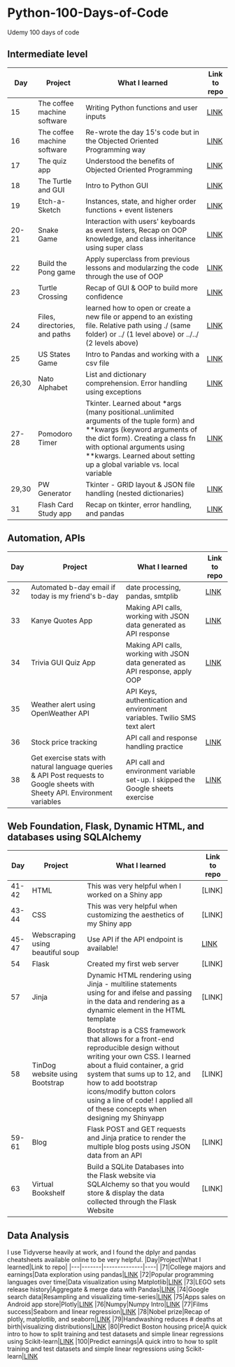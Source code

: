 # Python-100-Days-of-Code
Udemy 100 days of code 

## Intermediate level
|Day|Project|What I learned|Link to repo|
|---|-------|--------------|----|
|15|The coffee machine software|Writing Python functions and user inputs|[LINK](https://github.com/KimOhn/Python_100_Days_of_Code/tree/main/Intermediate/day15-coffee-machine) 
|16|The coffee machine software|Re-wrote the day 15's code but in the Objected Oriented Programming way|[LINK](https://github.com/KimOhn/Python_100_Days_of_Code/tree/main/Intermediate/day16-coffee-machine) 
|17|The quiz app|Understood the benefits of Objected Oriented Programming|[LINK](https://github.com/KimOhn/Python_100_Days_of_Code/tree/main/Intermediate/day17-quiz) 
|18|The Turtle and GUI|Intro to Python GUI|[LINK](https://github.com/KimOhn/Python_100_Days_of_Code/tree/main/Intermediate/day18-rgb) 
|19|Etch-a-Sketch|Instances, state, and higher order functions + event listeners|[LINK](https://github.com/KimOhn/Python_100_Days_of_Code/tree/main/Intermediate/day19-etch-a-sketch_listener) 
|20-21|Snake Game|Interaction with users' keyboards as event listers, Recap on OOP knowledge, and class inheritance using super class|[LINK](https://github.com/KimOhn/Python_100_Days_of_Code/tree/main/Intermediate/day20_snake_game) 
|22|Build	the Pong game|Apply superclass from previous lessons and modularzing the code through the use of OOP|[LINK](https://github.com/KimOhn/Python_100_Days_of_Code/tree/main/Intermediate/day22_ponggame) 
|23|Turtle Crossing|Recap of GUI & OOP to build more confidence|[LINK](https://github.com/KimOhn/Python_100_Days_of_Code/tree/main/Intermediate/day23_turtleCrossing) 
|24|Files, directories, and paths|learned how to open or create a new file or append to an existing file. Relative path using ./ (same folder) or ../ (1 level above) or ../../ (2 levels above)|[LINK](https://github.com/KimOhn/Python_100_Days_of_Code/tree/main/Intermediate/day24_files_directories_paths) 
|25|US States Game|Intro to Pandas and working with a csv file|[LINK](https://github.com/KimOhn/Python_100_Days_of_Code/blob/main/Intermediate/day25_us_map_quiz.py)
|26,30|Nato Alphabet|List and dictionary comprehension. Error handling using exceptions|[LINK](https://github.com/KimOhn/Python_100_Days_of_Code/tree/main/Intermediate/day26_dictionary_comprehension) 
|27-28|Pomodoro Timer|Tkinter. Learned about *args (many positional..unlimited arguments of the tuple form) and **kwargs (keyword arguments of the dict form). Creating a class fn with optional arguments using **kwargs. Learned about setting up a global variable vs. local variable|[LINK](https://github.com/KimOhn/Python_100_Days_of_Code/tree/main/Intermediate/day27Tkinter) 
|29,30|PW Generator|Tkinter - GRID layout & JSON file handling (nested dictionaries)|[LINK](https://github.com/KimOhn/Python_100_Days_of_Code/tree/main/Intermediate/day29PWgenerator) 
|31|Flash Card Study app|Recap on tkinter, error handling, and pandas|[LINK](https://github.com/KimOhn/Python_100_Days_of_Code/tree/main/Intermediate/day31FlashCard) 

## Automation, APIs
|Day|Project|What I learned|Link to repo|
|---|-------|--------------|----|
|32|Automated b-day email if today is my friend's b-day|date processing, pandas, smtplib|[LINK](https://github.com/KimOhn/Python_100_Days_of_Code/tree/main/Automation%2C%20APIs/day32_email)
|33|Kanye Quotes App|Making API calls, working with JSON data generated as API response|[LINK](https://github.com/KimOhn/Python_100_Days_of_Code/tree/main/Automation%2C%20APIs/day33API_calls)
|34|Trivia GUI Quiz App|Making API calls, working with JSON data generated as API response, apply OOP|[LINK](https://github.com/KimOhn/Python_100_Days_of_Code/tree/main/Automation%2C%20APIs/day34API_Call)
|35|Weather alert using OpenWeather API|API Keys, authentication and environment variables. Twilio SMS text alert|
|36|Stock price tracking|API call and response handling practice|[LINK](https://github.com/KimOhn/Python_100_Days_of_Code/tree/main/Automation%2C%20APIs/day36API_calls_stock_news)
|38|Get exercise stats with natural language queries & API Post requests to Google sheets with Sheety API. Environment variables|API call and environment variable set-up. I skipped the Google sheets exercise|[LINK](https://github.com/KimOhn/Python_100_Days_of_Code/tree/main/Automation%2C%20APIs/day38workoutTracking_GoogleSheets)

## Web Foundation, Flask, Dynamic HTML, and databases using SQLAlchemy
|Day|Project|What I learned|Link to repo|
|---|-------|--------------|----|
|41-42|HTML|This was very helpful when I worked on a Shiny app|[LINK]
|43-44|CSS|This was very helpful when customizing the aesthetics of my Shiny app|[LINK]
|45-47|Webscraping using beautiful soup|Use API if the API endpoint is available!|[LINK](https://github.com/KimOhn/Python_100_Days_of_Code/tree/main/Web%20development/day45WebScraping_beautifulSoup)
|54|Flask|Created my first web server|[LINK]
|57|Jinja|Dynamic HTML rendering using Jinja - multiline statements using for and ifelse and passing in the data and rendering as a dynamic element in the HTML template |[LINK]
|58|TinDog website using Bootstrap|Bootstrap is a CSS framework that allows for a front-end reproducible design without writing your own CSS. I learned about a fluid container, a grid system that sums up to 12, and how to add bootstrap icons/modify button colors using a line of code! I applied all of these concepts when designing my Shinyapp|[LINK]
|59-61|Blog|Flask POST and GET requests and Jinja pratice to render the multiple blog posts using JSON data from an API|[LINK]
|63|Virtual Bookshelf|Build a SQLite Databases into the Flask website via SQLAlchemy so that you would store & display the data collected through the Flask Website|[LINK]

## Data Analysis
I use Tidyverse heavily at work, and I found the dplyr and pandas cheatsheets available online to be very helpful.
|Day|Project|What I learned|Link to repo|
|---|-------|--------------|----|
|71|College majors and earnings|Data exploration using pandas|[LINK](https://github.com/KimOhn/Python_100_Days_of_Code/blob/main/Data%20Analysis/college_majors_earning.ipynb) 
|72|Popular programming languages over time|Data visualization using Matplotlib|[LINK](https://github.com/KimOhn/Python_100_Days_of_Code/blob/main/Data%20Analysis/Programming_Languages_(start).ipynb) 
|73|LEGO sets release history|Aggregate & merge data with Pandas|[LINK](https://github.com/KimOhn/Python_100_Days_of_Code/blob/main/Data%20Analysis/Lego_Analysis_for_Course_(start).ipynb)
|74|Google search data|Resampling and visualizing time-series|[LINK](https://github.com/KimOhn/Python_100_Days_of_Code/blob/main/Data%20Analysis/Google_Trends_and_Data_Visualisation_(start).ipynb)
|75|Apps sales on Android app store|Plotly|[LINK](https://github.com/KimOhn/Python_100_Days_of_Code/blob/main/Data%20Analysis/Google_Play_Store_App_Analytics_(start).ipynb)
|76|Numpy|Numpy Intro|[LINK](https://github.com/KimOhn/Python_100_Days_of_Code/blob/main/Data%20Analysis/Computation_with_NumPy_and_N_Dimensional_Arrays_(start).ipynb)
|77|Films success|Seaborn and linear regression|[LINK](https://github.com/KimOhn/Python_100_Days_of_Code/blob/main/Data%20Analysis/Seaborn_and_Linear_Regression_(start).ipynb)
|78|Nobel prize|Recap of plotly, matplotlib, and seaborn|[LINK](https://github.com/KimOhn/Python_100_Days_of_Code/blob/main/Data%20Analysis/Nobel_Prize_Analysis_(start).ipynb)
|79|Handwashing reduces # deaths at birth|visualizing distributions|[LINK](https://github.com/KimOhn/Python_100_Days_of_Code/blob/main/Data%20Analysis/Dr_Semmelweis_Handwashing_Discovery_(start).ipynb)
|80|Predict Boston housing price|A quick intro to how to split training and test datasets and simple linear regressions using Scikit-learn|[LINK](https://github.com/KimOhn/Python_100_Days_of_Code/blob/main/Data%20Analysis/Multivariable_Regression_and_Valuation_Model_(start).ipynb)
|100|Predict earnings|A quick intro to how to split training and test datasets and simple linear regressions using Scikit-learn|[LINK](https://github.com/KimOhn/Python_100_Days_of_Code/blob/main/Data%20Analysis/Determinants_of_Earnings_(start).ipynb) 
